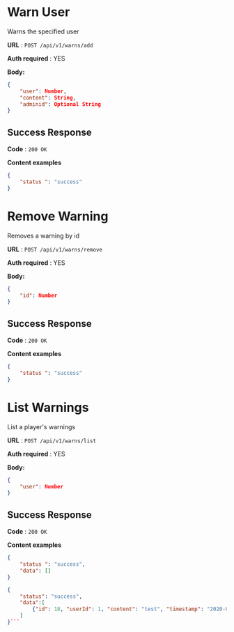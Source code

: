 # Warn User

Warns the specified user

**URL** : `POST /api/v1/warns/add`

**Auth required** : YES

**Body:**
```json
{
    "user": Number,
    "content": String,
    "adminid": Optional String
}
```
## Success Response

**Code** : `200 OK`

**Content examples**

```json
{
    "status ": "success"
}
```

# Remove Warning

Removes a warning by id

**URL** : `POST /api/v1/warns/remove`

**Auth required** : YES

**Body:**
```json
{
    "id": Number
}
```
## Success Response

**Code** : `200 OK`

**Content examples**

```json
{
    "status ": "success"
}
```

# List Warnings

List a player's warnings

**URL** : `POST /api/v1/warns/list`

**Auth required** : YES

**Body:**
```json
{
    "user": Number
}
```
## Success Response

**Code** : `200 OK`

**Content examples**

```json
{
    "status ": "success",
    "data": []
}
```

```json
{
    "status": "success",
    "data":[
        {"id": 18, "userId": 1, "content": "test", "timestamp": "2020-08-17T15:14:31.607Z", "adminid": "281218998203580426"}
    ]
}```